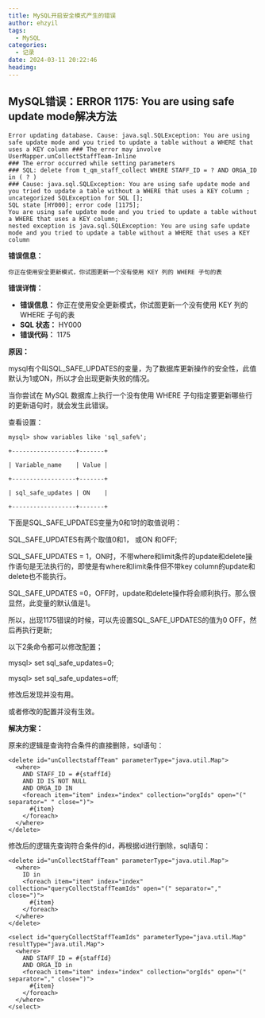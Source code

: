 ```yaml
---
title: MySQL开启安全模式产生的错误
author: ehzyil
tags:
  - MySQL
categories:
  - 记录
date: 2024-03-11 20:22:46
headimg:
---
```


## MySQL错误：ERROR 1175: You are using safe update mode解决方法

```
Error updating database. Cause: java.sql.SQLException: You are using safe update mode and you tried to update a table without a WHERE that uses a KEY column ### The error may involve UserMapper.unCollectStaffTeam-Inline 
### The error occurred while setting parameters 
### SQL: delete from t_qm_staff_collect WHERE STAFF_ID = ? AND ORGA_ID in ( ? ) 
### Cause: java.sql.SQLException: You are using safe update mode and you tried to update a table without a WHERE that uses a KEY column ; 
uncategorized SQLException for SQL [];
SQL state [HY000]; error code [1175]; 
You are using safe update mode and you tried to update a table without a WHERE that uses a KEY column; 
nested exception is java.sql.SQLException: You are using safe update mode and you tried to update a table without a WHERE that uses a KEY column
```

**错误信息：**

```
你正在使用安全更新模式，你试图更新一个没有使用 KEY 列的 WHERE 子句的表
```

**错误详情：**

* **错误信息：** 你正在使用安全更新模式，你试图更新一个没有使用 KEY 列的 WHERE 子句的表
* **SQL 状态：** HY000
* **错误代码：** 1175

**原因：**

mysql有个叫SQL_SAFE_UPDATES的变量，为了数据库更新操作的安全性，此值默认为1或ON，所以才会出现更新失败的情况。

当你尝试在 MySQL 数据库上执行一个没有使用 WHERE 子句指定要更新哪些行的更新语句时，就会发生此错误。

查看设置：

```
mysql> show variables like 'sql_safe%';

+------------------+-------+

| Variable_name    | Value |

+------------------+-------+

| sql_safe_updates | ON    |

+------------------+-------+
```

下面是SQL_SAFE_UPDATES变量为0和1时的取值说明：

SQL_SAFE_UPDATES有两个取值0和1， 或ON 和OFF;

SQL_SAFE_UPDATES = 1，ON时，不带where和limit条件的update和delete操作语句是无法执行的，即使是有where和limit条件但不带key column的update和delete也不能执行。 

SQL_SAFE_UPDATES =0，OFF时，update和delete操作将会顺利执行。那么很显然，此变量的默认值是1。 

所以，出现1175错误的时候，可以先设置SQL_SAFE_UPDATES的值为0 OFF，然后再执行更新;

以下2条命令都可以修改配置；

mysql> set sql_safe_updates=0; 

mysql> set sql_safe_updates=off;  

修改后发现并没有用。

或者修改的配置并没有生效。

**解决方案：**

原来的逻辑是查询符合条件的直接删除，sql语句：

```
<delete id="unCollectstaffTeam" parameterType="java.util.Map">
  <where>
    AND STAFF_ID = #{staffId}
    AND ID IS NOT NULL
    AND ORGA_ID IN
    <foreach item="item" index="index" collection="orgIds" open="(" separator=" " close=")">
      #{item}
    </foreach>
  </where>
</delete>

```

修改后的逻辑先查询符合条件的id，再根据id进行删除，sql语句：

```
<delete id="unCollectStaffTeam" parameterType="java.util.Map">
  <where>
    ID in
    <foreach item="item" index="index" collection="queryCollectStaffTeamIds" open="(" separator="," close=")">
      #{item}
    </foreach>
  </where>
</delete>

<select id="queryCollectStaffTeamIds" parameterType="java.util.Map" resultType="java.util.Map">
  <where>
    AND STAFF_ID = #{staffId}
    AND ORGA_ID in
    <foreach item="item" index="index" collection="orgIds" open="(" separator="," close=")">
      #{item}
    </foreach>
  </where>
</select>

```

